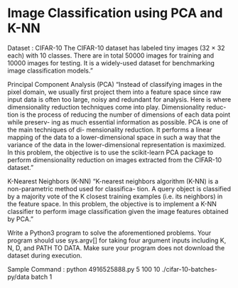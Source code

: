 # Image Classification using PCA and K-NN

Dataset : CIFAR-10
The CIFAR-10 dataset has labeled tiny images (32 × 32 each) with 10 classes. There are in total 50000 images for training and 10000 images for testing. It is a widely-used dataset for benchmarking image classification models.”


Principal Component Analysis (PCA)
“Instead of classifying images in the pixel domain, we usually first project them into a feature space since raw input data is often too large, noisy and redundant for analysis. Here is where dimensionality reduction techniques come into play. Dimensionality reduc- tion is the process of reducing the number of dimensions of each data point while preserv- ing as much essential information as possible. PCA is one of the main techniques of di- mensionality reduction. It performs a linear mapping of the data to a lower-dimensional space in such a way that the variance of the data in the lower-dimensional representation is maximized. In this problem, the objective is to use the scikit-learn PCA package to perform dimensionality reduction on images extracted from the CIFAR-10 dataset.”


K-Nearest Neighbors (K-NN)
“K-nearest neighbors algorithm (K-NN) is a non-parametric method used for classifica- tion. A query object is classified by a majority vote of the K closest training examples (i.e. its neighbors) in the feature space. In this problem, the objective is to implement a K-NN classifier to perform image classification given the image features obtained by PCA.”


Write a Python3 program to solve the aforementioned problems. Your program should use sys.argv[] for taking four argument inputs including K, N, D, and PATH TO DATA. Make sure your program does not download the dataset during execution.

Sample Command : python 4916525888.py 5 100 10 ./cifar-10-batches-py/data batch 1
